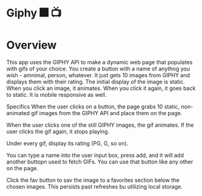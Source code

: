 # Giphy :fireworks: :tv:

# Overview

This app uses the GIPHY API to make a dynamic web page that populates with gifs of your choice. You create a button with a name of anythng you wish - amnimal, person, whatever. It just gets 10 images from GIPHY and displays them with their rating. The initial display of the image is static. When you click an image, it animates. When you click it again, it goes back to static. It is mobile responsive as well.

Specifics
When the user clicks on a button, the page grabs 10 static, non-animated gif images from the GIPHY API and place them on the page.

When the user clicks one of the still GIPHY images, the gif animates. If the user clicks the gif again, it stops playing.

Under every gif, display its rating (PG, G, so on).

You can type a name into the user input box, press add, and it will add another buttopn used to fetch GIFs. You can use that button like any other on the page.

Click the fav button to sav the image to a favorites section below the chosen images. This persists past refreshes bu utilizing local storage.

